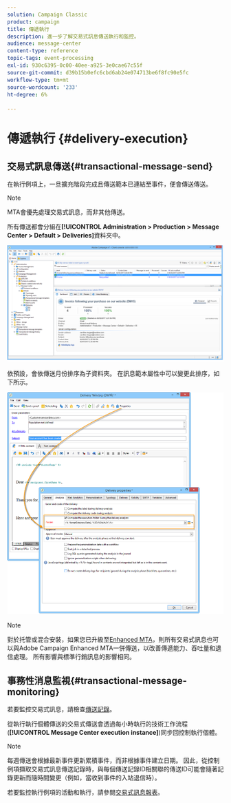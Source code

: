 ```yaml
---
solution: Campaign Classic
product: campaign
title: 傳遞執行
description: 進一步了解交易式訊息傳送執行和監控。
audience: message-center
content-type: reference
topic-tags: event-processing
exl-id: 930c6395-0c00-40ee-a925-3e0cae67c55f
source-git-commit: d39b15b0efc6cbd6ab24e074713be6f8fc90e5fc
workflow-type: tm+mt
source-wordcount: '233'
ht-degree: 6%

---
```


# 傳遞執行 {#delivery-execution}

## 交易式訊息傳送{#transactional-message-send}

在執行例項上，一旦擴充階段完成且傳送範本已連結至事件，便會傳送傳送。

>[!NOTE]
>
>MTA會優先處理交易式訊息，而非其他傳送。

所有傳送都會分組在&#x200B;**[!UICONTROL Administration > Production > Message Center > Default > Deliveries]**&#x200B;資料夾中。

![](assets/messagecenter_deliveries_execinstances_001.png)

依預設，會依傳送月份排序為子資料夾。 在訊息範本屬性中可以變更此排序，如下所示。

![](assets/messagecenter_deliveries_properties_001.png)

>[!NOTE]
>
>對於托管或混合安裝，如果您已升級至[Enhanced MTA](../../delivery/using/sending-with-enhanced-mta.md)，則所有交易式訊息也可以與Adobe Campaign Enhanced MTA一併傳送，以改善傳遞能力、吞吐量和退信處理。 所有影響與標準行銷訊息的影響相同。

## 事務性消息監視{#transactional-message-monitoring}

若要監控交易式訊息，請檢查[傳送記錄](../../delivery/using/delivery-dashboard.md#delivery-logs-and-history)。

從執行執行個體傳送的交易式傳送會透過每小時執行的技術工作流程(**[!UICONTROL Message Center execution instance]**)同步回控制執行個體。

>[!NOTE]
>
>每週傳送會根據最新事件更新累積事件，而非根據事件建立日期。 因此，從控制例項擷取交易式訊息傳送記錄時，與每個傳送記錄ID相關聯的傳送ID可能會隨著記錄更新而隨時間變更（例如，當收到事件的入站退信時）。

<!--The transactional deliveries sent from the execution instance are synchronized back to the control instance as follows.

Let's take a [delivery template](../../message-center/using/introduction.md) labelled *Template_1*.

1. An event corresponding to *Template_1* is received on the execution instance.
1. The **Processing real time events** (rtEventsProcessing) workflow processes the event and searches for an existing delivery for the current month.

    >[!NOTE]
    >
    >If not found, a new delivery is created and the event is assigned to the new delivery.

1. The transactional email is sent and the delivery status changes to **[!UICONTROL Sent]**.
1. The **Message Center execution instance** (mcSync_mcExec) workflow retrieves the delivery logs from the execution instance and updates the delivery logs on the control instance.
1. The control instance searches for an existing delivery for week 40 (2020-09-28_Template_1).

    >[!NOTE]
    >
    >If not found, a new delivery is created.

1. The week after, an inbound bounce is received for the event.
1. The status of the event changes to **[!UICONTROL Delivery failed]**.
1. The **Message Center execution instance** (mcSync_mcExec) workflow retrieves the delivery logs from the execution instance and searches for a delivery for week 41 (2020-10-05_Template_1) to update the delivery logs. The delivery logs are then linked to a new delivery for the current week.

To summarize, the deliveries weekly accumulate the events based on the latest event update, and not on the event creation date.

Therefore, when extracting transactional messaging delivery logs from the control instance, the delivery ID associated with each delivery log ID changes every week.-->

若要監控執行例項的活動和執行，請參閱[交易式訊息報表](../../message-center/using/about-transactional-messaging-reports.md)。
